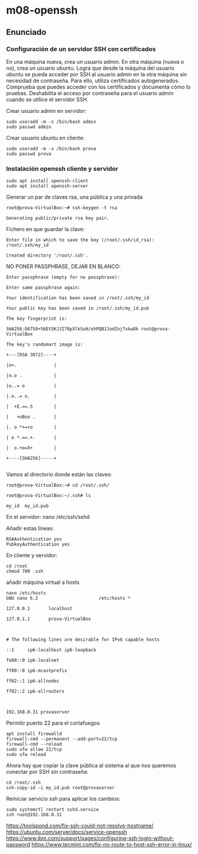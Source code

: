 # m08-openssh
## Enunciado
### Configuración de un servidor SSH con certificados
En una máquina nueva, crea un usuario admin. En otra máquina (nueva o no), crea un usuario ubuntu. Logra que desde la máquina del usuario ubuntu se pueda acceder por SSH al usuario admin en la otra máquina sin necesidad de contraseña. Para ello, utiliza certificados autogenerados.
Comprueba que puedes acceder  con los certificados y documenta cómo lo pruebas.
Deshabilita el acceso por contraseña para el usuario admin cuando se utilice el servidor SSH.

Crear usuario admin en servidor:
<pre><code>sudo useradd -m -s /bin/bash admin
sudo passwd admin</code></pre>
Crear usuario ubuntu en cliente:
<pre><code>sudo useradd -m -s /bin/bash prova
sudo passwd prova</code></pre>

### Instalación openssh cliente y servidor

<pre><code>sudo apt install openssh-client
sudo apt install openssh-server</code></pre>

Generar un par de claves rsa, una pública y una privada

<pre><code>root@prova-VirtualBox:~# ssh-keygen -t rsa

Generating public/private rsa key pair.
</code></pre>

Fichero en que guardar la clave:

<pre><code>Enter file in which to save the key (/root/.ssh/id_rsa): /root/.ssh/my_id

Created directory '/root/.ssh'.</code></pre>

NO PONER PASSPHRASE, DEJAR EN BLANCO:

<pre><code>Enter passphrase (empty for no passphrase): 

Enter same passphrase again: 

Your identification has been saved in /root/.ssh/my_id

Your public key has been saved in /root/.ssh/my_id.pub

The key fingerprint is:

SHA256:O67S0+56Et5KJJI78pXlkSuH/ohPQBJJodZnj7xkwOk root@prova-VirtualBox

The key's randomart image is:

+---[RSA 3072]----+

|o+.              |

|o.o .            |

|o..= o           |

|.o..= o.         |

|  +E.==.S        |

|   +oBoo .       |

|. o *+=+o        |

| o *.==.+.       |

|  o.+o=X+        |

+----[SHA256]-----+

</code></pre>

Vamos al directorio donde están las claves:

<pre><code>root@prova-VirtualBox:~# cd /root/.ssh/

root@prova-VirtualBox:~/.ssh# ls

my_id  my_id.pub
</code></pre>

En el servidor:
nano /etc/ssh/sshd

Añadir estas líneas:
<pre><code>RSAAuthentication yes
PubkeyAuthentication yes</code></pre>

En cliente y servidor:
<pre><code>cd /root
chmod 700 .ssh</code></pre>

añadir máquina virtual a hosts
<pre><code>nano /etc/hosts
GNU nano 6.2                       /etc/hosts *                               

127.0.0.1       localhost

127.0.1.1       prova-VirtualBox



# The following lines are desirable for IPv6 capable hosts

::1     ip6-localhost ip6-loopback

fe00::0 ip6-localnet

ff00::0 ip6-mcastprefix

ff02::1 ip6-allnodes

ff02::2 ip6-allrouters



192.168.0.31 provaserver
</code></pre>

Permitir puerto 22 para el cortafuegos
<pre><code>apt install firewalld
firewall-cmd --permanent --add-port=22/tcp
firewall-cmd --reload
sudo ufw allow 22/tcp
sudo ufw reload</code></pre>

Ahora hay que copiar la clave pública al sistema al que nos queremos conectar por SSH sin contraseña:

<pre><code>cd /root/.ssh
ssh-copy-id -i my_id.pub root@provaserver</code></pre>

Reiniciar servicio ssh para aplicar los cambios:
<pre><code>sudo systemctl restart sshd.service
ssh root@192.168.0.31
</code></pre>






















https://toolspond.com/fix-ssh-could-not-resolve-hostname/
https://ubuntu.com/server/docs/service-openssh
https://www.ibm.com/support/pages/configuring-ssh-login-without-password
https://www.tecmint.com/fix-no-route-to-host-ssh-error-in-linux/

